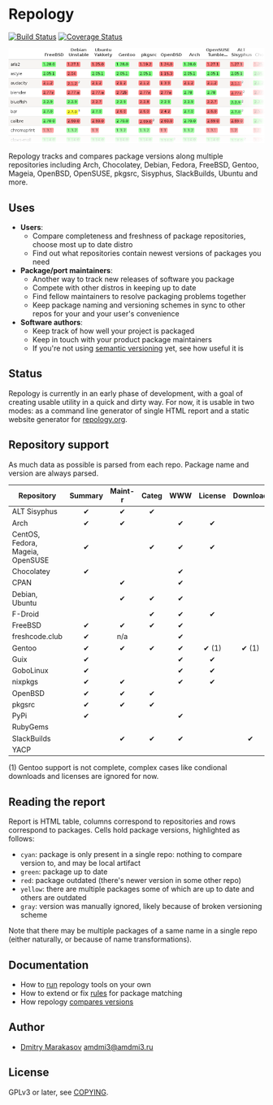 # Repology

[![Build Status](https://travis-ci.org/AMDmi3/repology.svg?branch=master)](https://travis-ci.org/AMDmi3/repology)
[![Coverage Status](https://coveralls.io/repos/github/AMDmi3/repology/badge.svg?branch=master)](https://coveralls.io/github/AMDmi3/repology?branch=master)

![Example report](docs/screenshot.png)

Repology tracks and compares package versions along multiple
repositories including Arch, Chocolatey, Debian, Fedora, FreeBSD,
Gentoo, Mageia, OpenBSD, OpenSUSE, pkgsrc, Sisyphus, SlackBuilds,
Ubuntu and more.

## Uses

- **Users**:
  - Compare completeness and freshness of package repositories,
    choose most up to date distro
  - Find out what repositories contain newest versions of packages
    you need
- **Package/port maintainers**:
  - Another way to track new releases of software you package
  - Compete with other distros in keeping up to date
  - Find fellow maintainers to resolve packaging problems together
  - Keep package naming and versioning schemes in sync to other
    repos for your and your user's convenience
- **Software authors**:
  - Keep track of how well your project is packaged
  - Keep in touch with your product package maintainers
  - If you're not using [semantic versioning](http://semver.org/)
    yet, see how useful it is

## Status

Repology is currently in an early phase of development, with a goal
of creating usable utility in a quick and dirty way. For now, it is
usable in two modes: as a command line generator of single HTML
report and a static website generator for [repology.org](repology.org).

## Repository support

As much data as possible is parsed from each repo. Package name and
version are always parsed.

| Repository                       | Summary | Maint-r | Categ | WWW | License | Download |
|----------------------------------|:-------:|:-------:|:-----:|:---:|:-------:|:--------:|
| ALT Sisyphus                     | ✔       | ✔       | ✔     |     |         |          |
| Arch                             | ✔       | ✔       |       | ✔   | ✔       |          |
| CentOS, Fedora, Mageia, OpenSUSE | ✔       |         | ✔     | ✔   | ✔       |          |
| Chocolatey                       | ✔       |         |       | ✔   |         |          |
| CPAN                             |         | ✔       |       | ✔   |         |          |
| Debian, Ubuntu                   |         | ✔       | ✔     | ✔   |         |          |
| F-Droid                          |         |         | ✔     | ✔   | ✔       |          |
| FreeBSD                          | ✔       | ✔       | ✔     | ✔   |         |          |
| freshcode.club                   | ✔       | n/a     |       | ✔   |         |          |
| Gentoo                           | ✔       | ✔       | ✔     | ✔   | ✔ (1)   | ✔ (1)    |
| Guix                             | ✔       |         |       | ✔   | ✔       |          |
| GoboLinux                        | ✔       |         |       | ✔   | ✔       |          |
| nixpkgs                          | ✔       | ✔       |       | ✔   | ✔       |          |
| OpenBSD                          | ✔       | ✔       | ✔     |     |         |          |
| pkgsrc                           | ✔       | ✔       | ✔     |     |         |          |
| PyPi                             | ✔       |         |       | ✔   |         |          |
| RubyGems                         |         |         |       |     |         |          |
| SlackBuilds                      |         | ✔       | ✔     | ✔   |         | ✔        |
| YACP                             |         |         |       |     |         |          |

(1) Gentoo support is not complete, complex cases like condional downloads and licenses
are ignored for now.

## Reading the report

Report is HTML table, columns correspond to repositories and rows
correspond to packages. Cells hold package versions, highlighted
as follows:

- ```cyan```: package is only present in a single repo: nothing to
              compare version to, and may be local artifact
- ```green```: package up to date
- ```red```: package outdated (there's newer version in some other repo)
- ```yellow```: there are multiple packages some of which are up to date
                and others are outdated
- ```gray```: version was manually ignored, likely because of broken
              versioning scheme

Note that there may be multiple packages of a same name in a single repo
(either naturally, or because of name transformations).

## Documentation

- How to [run](docs/RUNNING.md) repology tools on your own
- How to extend or fix [rules](docs/RULES.md) for package matching
- How repology [compares versions](docs/RULES.md)

## Author

* [Dmitry Marakasov](https://github.com/AMDmi3) <amdmi3@amdmi3.ru>

## License

GPLv3 or later, see [COPYING](COPYING).
